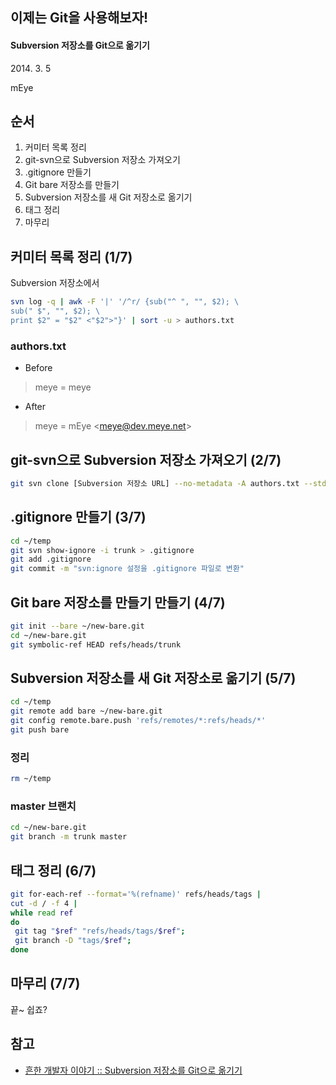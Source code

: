 ## 이제는 Git을 사용해보자!
#### Subversion 저장소를 Git으로 옮기기

2014\. 3\. 5

mEye



## 순서

1. 커미터 목록 정리
2. git-svn으로 Subversion 저장소 가져오기
3. .gitignore 만들기
4. Git bare 저장소를 만들기
5. Subversion 저장소를 새 Git 저장소로 옮기기
6. 태그 정리
7. 마무리



## 커미터 목록 정리 (1/7)

Subversion 저장소에서

```bash
svn log -q | awk -F '|' '/^r/ {sub("^ ", "", $2); \
sub(" $", "", $2); \
print $2" = "$2" <"$2">"}' | sort -u > authors.txt
```


### authors.txt

* Before<!-- .element: class="fragment" data-fragment-index="1" -->
> meye = meye <meye>
* After<!-- .element: class="fragment" data-fragment-index="2" -->
> meye = mEye &lt;meye@dev.meye.net&gt;



## git-svn으로 Subversion 저장소 가져오기 (2/7)

```bash
git svn clone [Subversion 저장소 URL] --no-metadata -A authors.txt --stdlayout ~/temp
```



## .gitignore 만들기 (3/7)

```bash
cd ~/temp
git svn show-ignore -i trunk > .gitignore
git add .gitignore
git commit -m "svn:ignore 설정을 .gitignore 파일로 변환"
```



## Git bare 저장소를 만들기 만들기 (4/7)

```bash
git init --bare ~/new-bare.git
cd ~/new-bare.git
git symbolic-ref HEAD refs/heads/trunk
```



## Subversion 저장소를 새 Git 저장소로 옮기기 (5/7)

```bash
cd ~/temp
git remote add bare ~/new-bare.git
git config remote.bare.push 'refs/remotes/*:refs/heads/*'
git push bare
```


### 정리

```bash
rm ~/temp
```


### master 브랜치

```bash
cd ~/new-bare.git
git branch -m trunk master
```



## 태그 정리 (6/7)

```bash
git for-each-ref --format='%(refname)' refs/heads/tags |
cut -d / -f 4 |
while read ref
do
 git tag "$ref" "refs/heads/tags/$ref";
 git branch -D "tags/$ref";
done
```



## 마무리 (7/7)

끝~ 쉽죠?



## 참고

* [흔한 개발자 이야기 :: Subversion 저장소를 Git으로 옮기기](http://dev.meye.net/entry/Subversion-저장소를-Git으로-옮기기)